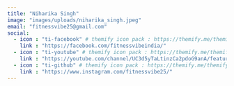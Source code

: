 ```yaml
---
title: "Niharika Singh"
image: "images/uploads/niharika_singh.jpeg"
email: "fitnessvibe25@gmail.com"
social:
  - icon : "ti-facebook" # themify icon pack : https://themify.me/themify-icons
    link : "https://facebook.com/fitnessvibeindia/"
  - icon : "ti-youtube" # themify icon pack : https://themify.me/themify-icons
    link : "https://youtube.com/channel/UC3d5yTaLtinzCa2pdoG9anA/featured"
  - icon : "ti-github" # themify icon pack : https://themify.me/themify-icons
    link : "https://www.instagram.com/fitnessvibe25/"
---
```

